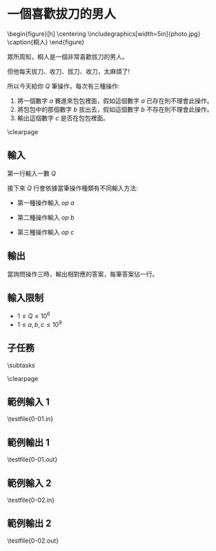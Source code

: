 # 一個喜歡拔刀的男人

\begin{figure}[h]
\centering
\includegraphics[width=5in]{photo.jpg}
\caption{桐人}
\end{figure}

眾所周知，桐人是一個非常喜歡拔刀的男人。

但他每天拔刀、收刀、拔刀、收刀，太麻煩了!

所以今天給你 $Q$ 筆操作，每次有三種操作:

1. 將一個數字 $a$ 賽進來包包裡面，假如這個數字 $a$ 已存在則不理會此操作。
2. 將包包中的那個數字 $b$ 拔出去，假如這個數字 $b$ 不存在則不理會此操作。
3. 輸出這個數字 $c$ 是否在包包裡面。

\clearpage

## 輸入
第一行輸入一數 $Q$

接下來 $Q$ 行會依據當筆操作種類有不同輸入方法:

* 第一種操作輸入 $op$ $a$

* 第二種操作輸入 $op$ $b$

* 第三種操作輸入 $op$ $c$


## 輸出
當詢問操作三時，輸出相對應的答案，每筆答案佔一行。

## 輸入限制
 - $1 \le Q \le 10^6$
 - $1 \le a, b, c \le 10^9$

## 子任務
\subtasks

\clearpage

## 範例輸入 1
\testfile{0-01.in}

## 範例輸出 1
\testfile{0-01.out}

## 範例輸入 2
\testfile{0-02.in}

## 範例輸出 2
\testfile{0-02.out}
